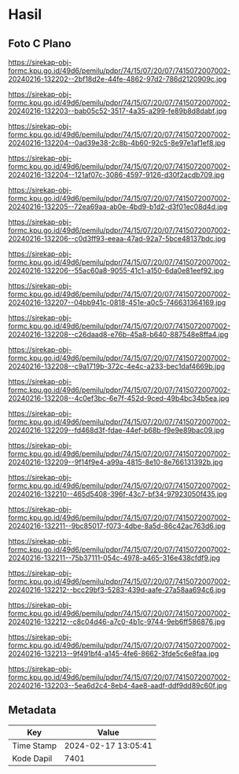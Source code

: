 # Hasil

## Foto C Plano

https://sirekap-obj-formc.kpu.go.id/49d6/pemilu/pdpr/74/15/07/20/07/7415072007002-20240216-132202--2bf18d2e-44fe-4862-97d2-786d2120909c.jpg

https://sirekap-obj-formc.kpu.go.id/49d6/pemilu/pdpr/74/15/07/20/07/7415072007002-20240216-132203--bab05c52-3517-4a35-a299-fe89b8d8dabf.jpg

https://sirekap-obj-formc.kpu.go.id/49d6/pemilu/pdpr/74/15/07/20/07/7415072007002-20240216-132204--0ad39e38-2c8b-4b60-92c5-8e97e1af1ef8.jpg

https://sirekap-obj-formc.kpu.go.id/49d6/pemilu/pdpr/74/15/07/20/07/7415072007002-20240216-132204--121af07c-3086-4597-9126-d30f2acdb709.jpg

https://sirekap-obj-formc.kpu.go.id/49d6/pemilu/pdpr/74/15/07/20/07/7415072007002-20240216-132205--72ea69aa-ab0e-4bd9-b1d2-d3f01ec08d4d.jpg

https://sirekap-obj-formc.kpu.go.id/49d6/pemilu/pdpr/74/15/07/20/07/7415072007002-20240216-132206--c0d3ff93-eeaa-47ad-92a7-5bce48137bdc.jpg

https://sirekap-obj-formc.kpu.go.id/49d6/pemilu/pdpr/74/15/07/20/07/7415072007002-20240216-132206--55ac60a8-9055-41c1-a150-6da0e81eef92.jpg

https://sirekap-obj-formc.kpu.go.id/49d6/pemilu/pdpr/74/15/07/20/07/7415072007002-20240216-132207--04bb941c-0818-451e-a0c5-746631364169.jpg

https://sirekap-obj-formc.kpu.go.id/49d6/pemilu/pdpr/74/15/07/20/07/7415072007002-20240216-132208--c26daad8-e76b-45a8-b640-887548e8ffa4.jpg

https://sirekap-obj-formc.kpu.go.id/49d6/pemilu/pdpr/74/15/07/20/07/7415072007002-20240216-132208--c9a1719b-372c-4e4c-a233-bec1daf4669b.jpg

https://sirekap-obj-formc.kpu.go.id/49d6/pemilu/pdpr/74/15/07/20/07/7415072007002-20240216-132208--4c0ef3bc-6e7f-452d-9ced-49b4bc34b5ea.jpg

https://sirekap-obj-formc.kpu.go.id/49d6/pemilu/pdpr/74/15/07/20/07/7415072007002-20240216-132209--fd468d3f-fdae-44ef-b68b-f9e9e89bac09.jpg

https://sirekap-obj-formc.kpu.go.id/49d6/pemilu/pdpr/74/15/07/20/07/7415072007002-20240216-132209--9f14f9e4-a99a-4815-8e10-8e766131392b.jpg

https://sirekap-obj-formc.kpu.go.id/49d6/pemilu/pdpr/74/15/07/20/07/7415072007002-20240216-132210--465d5408-396f-43c7-bf34-97923050f435.jpg

https://sirekap-obj-formc.kpu.go.id/49d6/pemilu/pdpr/74/15/07/20/07/7415072007002-20240216-132211--9bc85017-f073-4dbe-8a5d-86c42ac763d6.jpg

https://sirekap-obj-formc.kpu.go.id/49d6/pemilu/pdpr/74/15/07/20/07/7415072007002-20240216-132211--75b37111-054c-4978-a465-316e438cfdf9.jpg

https://sirekap-obj-formc.kpu.go.id/49d6/pemilu/pdpr/74/15/07/20/07/7415072007002-20240216-132212--bcc29bf3-5283-439d-aafe-27a58aa694c6.jpg

https://sirekap-obj-formc.kpu.go.id/49d6/pemilu/pdpr/74/15/07/20/07/7415072007002-20240216-132212--c8c04d46-a7c0-4b1c-9744-9eb6ff586876.jpg

https://sirekap-obj-formc.kpu.go.id/49d6/pemilu/pdpr/74/15/07/20/07/7415072007002-20240216-132213--9f491bf4-a145-4fe6-8662-3fde5c6e8faa.jpg

https://sirekap-obj-formc.kpu.go.id/49d6/pemilu/pdpr/74/15/07/20/07/7415072007002-20240216-132203--5ea6d2c4-8eb4-4ae8-aadf-ddf9dd89c60f.jpg


## Metadata

| Key        | Value               |
| ---------- | ------------------- |
| Time Stamp | 2024-02-17 13:05:41 |
| Kode Dapil | 7401                |



